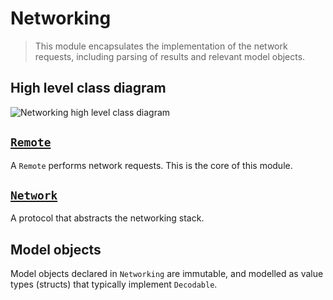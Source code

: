 # Networking
> This module encapsulates the implementation of the network requests, including parsing of results and relevant model objects.  

## High level class diagram
![Networking high level class diagram](images/networking.png)

## [`Remote`](../Networking/Networking/Remote/Remote.swift)
A `Remote` performs network requests. This is the core of this module.  


## [`Network`](../Networking/Networking/Network/Network.swift)
A protocol that abstracts the networking stack. 



## Model objects
Model objects declared in `Networking` are immutable, and modelled as value types (structs) that typically implement `Decodable`.

